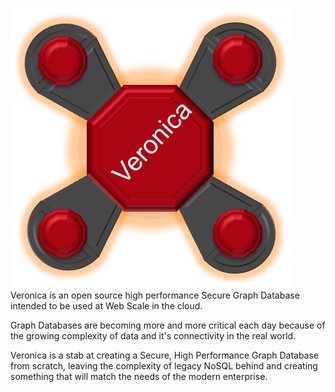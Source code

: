 ![alt tag](https://github.com/ambud/veronica/blob/master/resources/src/main/resources/veronica.png)
Veronica is an open source high performance Secure Graph Database intended to be used at Web Scale in the cloud.

Graph Databases are becoming more and more critical each day because of the growing complexity of data and it's connectivity
in the real world.

Veronica is a stab at creating a Secure, High Performance Graph Database from scratch, leaving the complexity of legacy NoSQL
behind and creating something that will match the needs of the modern enterprise.
